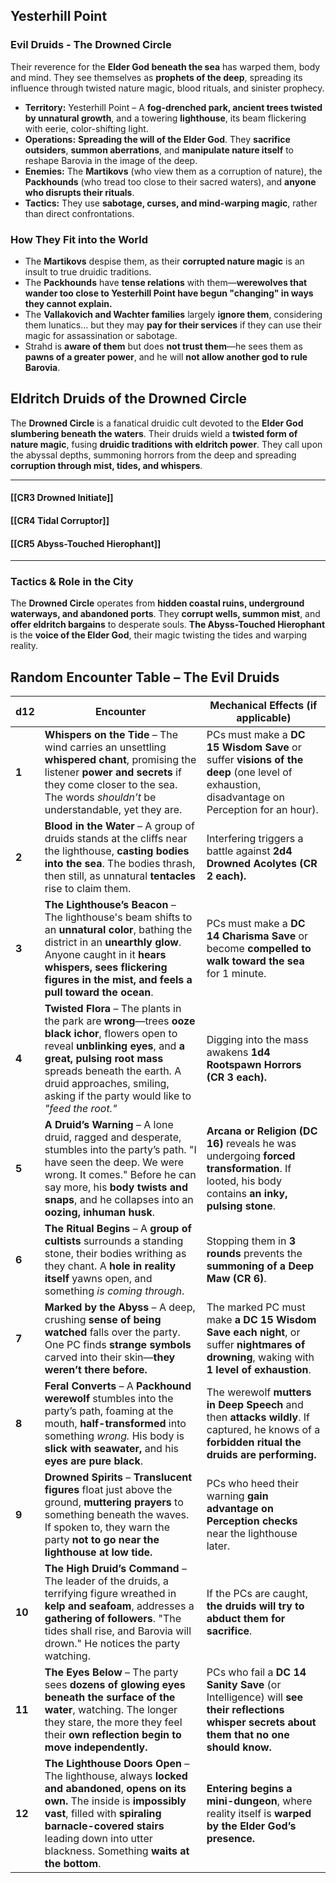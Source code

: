 ## **Yesterhill Point**
### **Evil Druids - The Drowned Circle**
Their reverence for the **Elder God beneath the sea** has warped them, body and mind. They see themselves as **prophets of the deep**, spreading its influence through twisted nature magic, blood rituals, and sinister prophecy.

- **Territory:** Yesterhill Point – A **fog-drenched park, ancient trees twisted by unnatural growth**, and a towering **lighthouse**, its beam flickering with eerie, color-shifting light.
- **Operations:** **Spreading the will of the Elder God**. They **sacrifice outsiders**, **summon aberrations**, and **manipulate nature itself** to reshape Barovia in the image of the deep.
- **Enemies:** The **Martikovs** (who view them as a corruption of nature), the **Packhounds** (who tread too close to their sacred waters), and **anyone who disrupts their rituals**.
- **Tactics:** They use **sabotage, curses, and mind-warping magic**, rather than direct confrontations.

### **How They Fit into the World**

- The **Martikovs** despise them, as their **corrupted nature magic** is an insult to true druidic traditions.
- The **Packhounds** have **tense relations** with them—**werewolves that wander too close to Yesterhill Point have begun "changing" in ways they cannot explain.**
- The **Vallakovich and Wachter families** largely **ignore them**, considering them lunatics… but they may **pay for their services** if they can use their magic for assassination or sabotage.
- Strahd is **aware of them** but does **not trust them**—he sees them as **pawns of a greater power**, and he will **not allow another god to rule Barovia**.

## **Eldritch Druids of the Drowned Circle**

The **Drowned Circle** is a fanatical druidic cult devoted to the **Elder God slumbering beneath the waters**. Their druids wield a **twisted form of nature magic**, fusing **druidic traditions with eldritch power**. They call upon the abyssal depths, summoning horrors from the deep and spreading **corruption through mist, tides, and whispers**.

---

#### **[[CR3 Drowned Initiate]]**
#### **[[CR4 Tidal Corruptor]]**
#### **[[CR5 Abyss-Touched Hierophant]]**

---

### **Tactics & Role in the City**

The **Drowned Circle** operates from **hidden coastal ruins, underground waterways, and abandoned ports**. They **corrupt wells, summon mist**, and **offer eldritch bargains** to desperate souls. **The Abyss-Touched Hierophant** is the **voice of the Elder God**, their magic twisting the tides and warping reality.


## **Random Encounter Table – The Evil Druids**

| **d12** | **Encounter**                                                                                                                                                                                                                                                                    | **Mechanical Effects (if applicable)**                                                                                                          |
| ------- | -------------------------------------------------------------------------------------------------------------------------------------------------------------------------------------------------------------------------------------------------------------------------------- | ----------------------------------------------------------------------------------------------------------------------------------------------- |
| **1**   | **Whispers on the Tide** – The wind carries an unsettling **whispered chant**, promising the listener **power and secrets** if they come closer to the sea. The words _shouldn’t_ be understandable, yet they are.                                                               | PCs must make a **DC 15 Wisdom Save** or suffer **visions of the deep** (one level of exhaustion, disadvantage on Perception for an hour).      |
| **2**   | **Blood in the Water** – A group of druids stands at the cliffs near the lighthouse, **casting bodies into the sea**. The bodies thrash, then still, as unnatural **tentacles** rise to claim them.                                                                              | Interfering triggers a battle against **2d4 Drowned Acolytes (CR 2 each).**                                                                     |
| **3**   | **The Lighthouse’s Beacon** – The lighthouse's beam shifts to an **unnatural color**, bathing the district in an **unearthly glow**. Anyone caught in it **hears whispers, sees flickering figures in the mist, and feels a pull toward the ocean**.                             | PCs must make a **DC 14 Charisma Save** or become **compelled to walk toward the sea** for 1 minute.                                            |
| **4**   | **Twisted Flora** – The plants in the park are **wrong**—trees **ooze black ichor**, flowers open to reveal **unblinking eyes**, and **a great, pulsing root mass** spreads beneath the earth. A druid approaches, smiling, asking if the party would like to _"feed the root."_ | Digging into the mass awakens **1d4 Rootspawn Horrors (CR 3 each).**                                                                            |
| **5**   | **A Druid’s Warning** – A lone druid, ragged and desperate, stumbles into the party’s path. "I have seen the deep. We were wrong. It comes." Before he can say more, his **body twists and snaps**, and he collapses into an **oozing, inhuman husk**.                           | **Arcana or Religion (DC 16)** reveals he was undergoing **forced transformation**. If looted, his body contains **an inky, pulsing stone**.    |
| **6**   | **The Ritual Begins** – A **group of cultists** surrounds a standing stone, their bodies writhing as they chant. A **hole in reality itself** yawns open, and something _is coming through_.                                                                                     | Stopping them in **3 rounds** prevents the **summoning of a Deep Maw (CR 6)**.                                                                  |
| **7**   | **Marked by the Abyss** – A deep, crushing **sense of being watched** falls over the party. One PC finds **strange symbols** carved into their skin—**they weren’t there before.**                                                                                               | The marked PC must make **a DC 15 Wisdom Save each night**, or suffer **nightmares of drowning**, waking with **1 level of exhaustion**.        |
| **8**   | **Feral Converts** – A **Packhound werewolf** stumbles into the party’s path, foaming at the mouth, **half-transformed** into something _wrong._ His body is **slick with seawater,** and his **eyes are pure black**.                                                           | The werewolf **mutters in Deep Speech** and then **attacks wildly**. If captured, he knows of a **forbidden ritual the druids are performing.** |
| **9**   | **Drowned Spirits** – **Translucent figures** float just above the ground, **muttering prayers** to something beneath the waves. If spoken to, they warn the party **not to go near the lighthouse at low tide.**                                                                | PCs who heed their warning **gain advantage on Perception checks** near the lighthouse later.                                                   |
| **10**  | **The High Druid’s Command** – The leader of the druids, a terrifying figure wreathed in **kelp and seafoam**, addresses a **gathering of followers**. "The tides shall rise, and Barovia will drown." He notices the party watching.                                            | If the PCs are caught, **the druids will try to abduct them for sacrifice**.                                                                    |
| **11**  | **The Eyes Below** – The party sees **dozens of glowing eyes beneath the surface of the water**, watching. The longer they stare, the more they feel their **own reflection begin to move independently.**                                                                       | PCs who fail a **DC 14 Sanity Save** (or Intelligence) will **see their reflections whisper secrets about them that no one should know.**       |
| **12**  | **The Lighthouse Doors Open** – The lighthouse, always **locked and abandoned**, **opens on its own.** The inside is **impossibly vast**, filled with **spiraling barnacle-covered stairs** leading down into utter blackness. Something **waits at the bottom**.                | **Entering begins a mini-dungeon**, where reality itself is **warped by the Elder God’s presence.**                                             |
